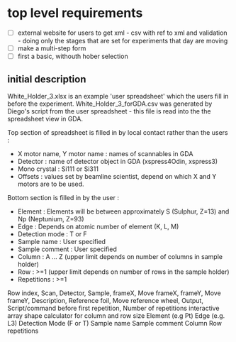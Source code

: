 
# top level requirements

- [ ] external website for users to get xml - csv with ref to xml and validation - doing
only the stages that are set for experiments that day are moving
- [ ] make a multi-step form
- [ ] first a basic, withouth hober selection

## initial description
White_Holder_3.xlsx is an example  'user spreadsheet' which the users fill in before the experiment. White_Holder_3_forGDA.csv was generated by Diego's script from the user spreadsheet - this file is read into the the spreadsheet view in GDA.

Top section of spreadsheet is filled in by local contact rather than the users :

- X motor name, Y motor name : names of scannables in GDA
- Detector : name of detector object in GDA (xspress4Odin, xspress3)
- Mono crystal : Si111 or Si311
- Offsets : values set by beamline scientist, depend on which X and Y motors are to be used.

Bottom section is filled in by the user :

- Element : Elements will be between approximately S (Sulphur, Z=13) and Np (Neptunium, Z=93)
- Edge : Depends on atomic number of element (K, L, M)
- Detection mode : T or F
- Sample name : User specified
- Sample comment : User specified
- Column : A ... Z (upper limit depends on number of columns in sample holder)
- Row : >=1 (upper limit depends on  number of rows in the sample holder)
- Repetitions : >=1


Row index, Scan, Detector, Sample, frameX, Move frameX, frameY, Move frameY, Description, Reference foil, Move reference wheel, Output, Script/command before first repetition, Number of repetitions
 interactive array shape calculator for column and row size
Element (e.g Pt)	Edge (e.g. L3)	Detection Mode (F or T)	Sample name	Sample comment	Column	Row	repetitions
